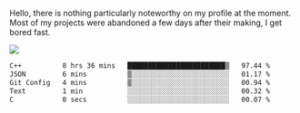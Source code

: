 Hello, there is nothing particularly noteworthy on my profile at the moment.
Most of my projects were abandoned a few days after their making, I get bored fast.

![](http://github-profile-summary-cards.vercel.app/api/cards/profile-details?username=devgksx&theme=github_dark)

<!--START_SECTION:waka-->

```txt
C++          8 hrs 36 mins   ████████████████████████▒   97.44 %
JSON         6 mins          ▒░░░░░░░░░░░░░░░░░░░░░░░░   01.17 %
Git Config   4 mins          ▒░░░░░░░░░░░░░░░░░░░░░░░░   00.94 %
Text         1 min           ░░░░░░░░░░░░░░░░░░░░░░░░░   00.32 %
C            0 secs          ░░░░░░░░░░░░░░░░░░░░░░░░░   00.07 %
```

<!--END_SECTION:waka-->
